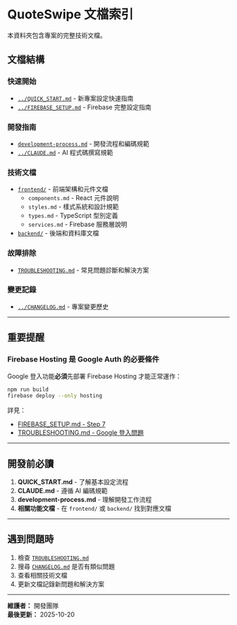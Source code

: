 # QuoteSwipe 文檔索引

本資料夾包含專案的完整技術文檔。

## 文檔結構

### 快速開始
- [`../QUICK_START.md`](../QUICK_START.md) - 新專案設定快速指南
- [`../FIREBASE_SETUP.md`](../FIREBASE_SETUP.md) - Firebase 完整設定指南

### 開發指南
- [`development-process.md`](development-process.md) - 開發流程和編碼規範
- [`../CLAUDE.md`](../CLAUDE.md) - AI 程式碼撰寫規範

### 技術文檔
- [`frontend/`](frontend/) - 前端架構和元件文檔
  - `components.md` - React 元件說明
  - `styles.md` - 樣式系統和設計規範
  - `types.md` - TypeScript 型別定義
  - `services.md` - Firebase 服務層說明
- [`backend/`](backend/) - 後端和資料庫文檔

### 故障排除
- [`TROUBLESHOOTING.md`](TROUBLESHOOTING.md) - 常見問題診斷和解決方案

### 變更記錄
- [`../CHANGELOG.md`](../CHANGELOG.md) - 專案變更歷史

---

## 重要提醒

### Firebase Hosting 是 Google Auth 的必要條件

Google 登入功能**必須**先部署 Firebase Hosting 才能正常運作：

```bash
npm run build
firebase deploy --only hosting
```

詳見：
- [FIREBASE_SETUP.md - Step 7](../FIREBASE_SETUP.md)
- [TROUBLESHOOTING.md - Google 登入問題](TROUBLESHOOTING.md)

---

## 開發前必讀

1. **QUICK_START.md** - 了解基本設定流程
2. **CLAUDE.md** - 遵循 AI 編碼規範
3. **development-process.md** - 理解開發工作流程
4. **相關功能文檔** - 在 `frontend/` 或 `backend/` 找到對應文檔

---

## 遇到問題時

1. 檢查 [`TROUBLESHOOTING.md`](TROUBLESHOOTING.md)
2. 搜尋 [`CHANGELOG.md`](../CHANGELOG.md) 是否有類似問題
3. 查看相關技術文檔
4. 更新文檔記錄新問題和解決方案

---

**維護者：** 開發團隊  
**最後更新：** 2025-10-20
